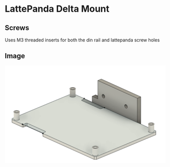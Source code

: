 # LattePanda Delta Mount

## Screws
Uses M3 threaded inserts for both the din rail and lattepanda screw holes


## Image
![alt text](image.png)